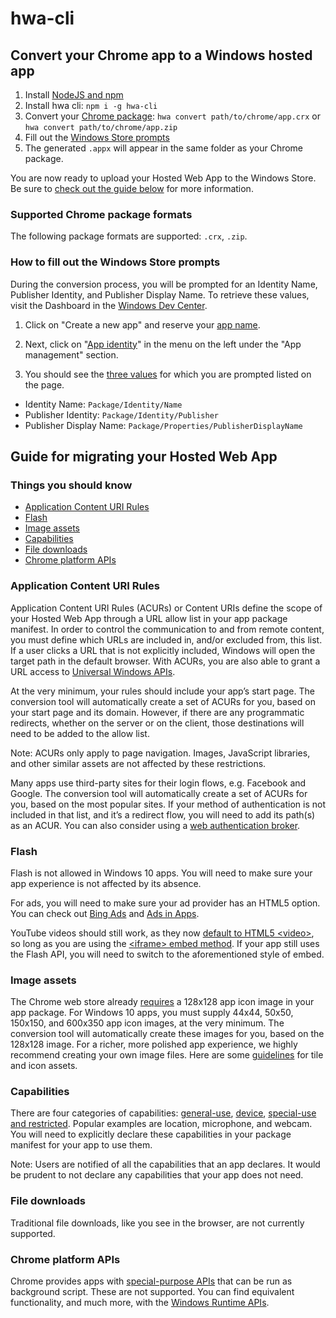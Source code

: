 # hwa-cli

## Convert your Chrome app to a Windows hosted app
1. Install [NodeJS and npm](https://nodejs.org/en/)
1. Install hwa cli: `npm i -g hwa-cli`
1. Convert your [Chrome package](#supported-chrome-package-formats): `hwa convert path/to/chrome/app.crx` or `hwa convert path/to/chrome/app.zip`
1. Fill out the [Windows Store prompts](#how-to-fill-out-the-windows-store-prompts)
1. The generated `.appx` will appear in the same folder as your Chrome package.

You are now ready to upload your Hosted Web App to the Windows Store. Be sure to [check out the guide below](#guide-for-migrating-your-hosted-web-app) for more information.

### Supported Chrome package formats
The  following package formats are supported: `.crx`, `.zip`.

### How to fill out the Windows Store prompts
During the conversion process, you will be prompted for an Identity Name, Publisher Identity, and Publisher Display Name. To retrieve these values, visit the Dashboard in the [Windows Dev Center](https://dev.windows.com/).

1. Click on "Create a new app" and reserve your [app name](https://cloud.githubusercontent.com/assets/3271834/11040454/3780d02a-86c1-11e5-90b1-4775a66f7247.png).

2. Next, click on "[App identity](https://cloud.githubusercontent.com/assets/3271834/11040490/640fd870-86c1-11e5-9821-85e411fd747e.png)" in the menu on the left under the "App management" section.

3. You should see the [three values](https://cloud.githubusercontent.com/assets/3271834/11041022/3050589a-86c4-11e5-9ce5-5985b81c97a3.png) for which you are prompted listed on the page.
  * Identity Name: `Package/Identity/Name`
  * Publisher Identity: `Package/Identity/Publisher`
  * Publisher Display Name: `Package/Properties/PublisherDisplayName`

## Guide for migrating your Hosted Web App
### Things you should know
* [Application Content URI Rules](#application-content-uri-rules)
* [Flash](#flash)
* [Image assets](#image-assets)
* [Capabilities](#capabilities)
* [File downloads](#file-downloads)
* [Chrome platform APIs](#chrome-platform-apis)

### Application Content URI Rules
Application Content URI Rules (ACURs) or Content URIs define the scope of your Hosted Web App through a URL allow list in your app package manifest. In order to control the communication to and from remote content, you must define which URLs are included in, and/or excluded from, this list. If a user clicks a URL that is not explicitly included, Windows will open the target path in the default browser. With ACURs, you are also able to grant a URL access to [Universal Windows APIs](https://msdn.microsoft.com/en-us/library/windows/apps/br211377.aspx).

At the very minimum, your rules should include your app’s start page. The conversion tool will automatically create a set of ACURs for you, based on your start page and its domain. However, if there are any programmatic redirects, whether on the server or on the client, those destinations will need to be added to the allow list. 

Note: ACURs only apply to page navigation. Images, JavaScript libraries, and other similar assets are not affected by these restrictions.

Many apps use third-party sites for their login flows, e.g. Facebook and Google. The conversion tool will automatically create a set of ACURs for you, based on the most popular sites. If your method of authentication is not included in that list, and it’s a redirect flow, you will need to add its path(s) as an ACUR. You can also consider using a [web authentication broker](http://microsoftedge.github.io/WebAppsDocs/en-US/win10/HWAfeatures.htm#web-authentication-broker).

### Flash
Flash is not allowed in Windows 10 apps. You will need to make sure your app experience is not affected by its absence.

For ads, you will need to make sure your ad provider has an HTML5 option. You can check out [Bing Ads](https://bingads.microsoft.com/) and [Ads in Apps](http://adsinapps.microsoft.com/).

YouTube videos should still work, as they now [default to HTML5 &lt;video&gt;](http://youtube-eng.blogspot.com/2015/01/youtube-now-defaults-to-html5_27.html), so long as you are using the [&lt;iframe&gt; embed method](https://developers.google.com/youtube/iframe_api_reference). If your app still uses the Flash API, you will need to switch to the aforementioned style of embed.

### Image assets
The Chrome web store already [requires](https://developer.chrome.com/webstore/images) a 128x128 app icon image in your app package. For Windows 10 apps, you must supply 44x44, 50x50, 150x150, and 600x350 app icon images, at the very minimum. The conversion tool will automatically create these images for you, based on the 128x128 image. For a richer, more polished app experience, we highly recommend creating your own image files. Here are some [guidelines](https://msdn.microsoft.com/en-us/library/windows/apps/mt412102.aspx) for tile and icon assets.

### Capabilities
There are four categories of capabilities: [general-use](https://msdn.microsoft.com/en-us/library/windows/apps/Mt270968.aspx#general-use_capabilities), [device](https://msdn.microsoft.com/en-us/library/windows/apps/Mt270968.aspx#device_capabilities), [special-use and restricted](https://msdn.microsoft.com/en-us/library/windows/apps/Mt270968.aspx#special_and_restricted_capabilities). Popular examples are location, microphone, and webcam. You will need to explicitly declare these capabilities in your package manifest for your app to use them.

Note: Users are notified of all the capabilities that an app declares. It would be prudent to not declare any capabilities that your app does not need.

### File downloads
Traditional file downloads, like you see in the browser, are not currently supported.

### Chrome platform APIs
Chrome provides apps with [special-purpose APIs](https://developer.chrome.com/apps/api_index) that can be run as background script. These are not supported. You can find equivalent functionality, and much more, with the [Windows Runtime APIs](https://msdn.microsoft.com/en-us/library/windows/apps/br211377.aspx).
